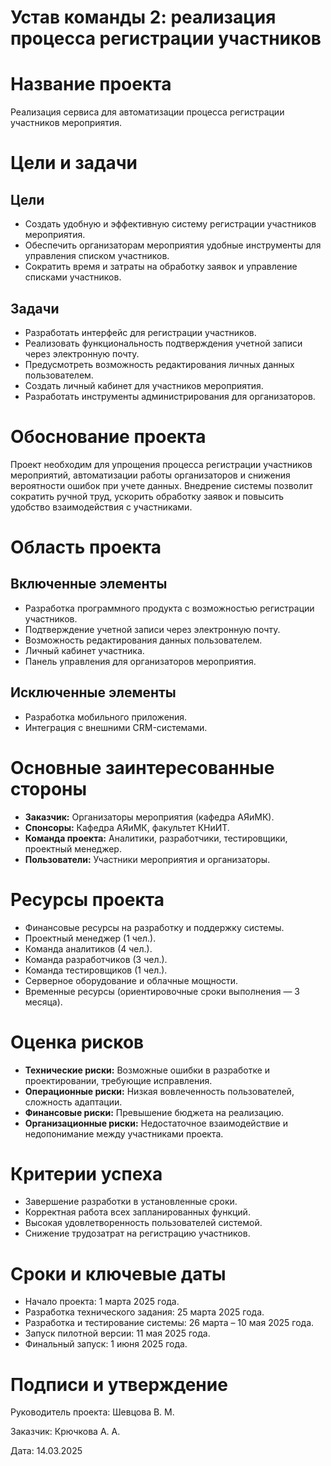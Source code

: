 # Устав команды 2: реализация процесса регистрации участников

# Название проекта
Реализация сервиса для автоматизации процесса регистрации участников мероприятия.

# Цели и задачи

## Цели

- Создать удобную и эффективную систему регистрации участников мероприятия.
- Обеспечить организаторам мероприятия удобные инструменты для управления списком участников.
- Сократить время и затраты на обработку заявок и управление списками участников.

## Задачи

- Разработать интерфейс для регистрации участников.
- Реализовать функциональность подтверждения учетной записи через электронную почту.
- Предусмотреть возможность редактирования личных данных пользователем.
- Создать личный кабинет для участников мероприятия.
- Разработать инструменты администрирования для организаторов.

# Обоснование проекта

Проект необходим для упрощения процесса регистрации участников мероприятий, автоматизации работы организаторов и снижения вероятности ошибок при учете данных. Внедрение системы позволит сократить ручной труд, ускорить обработку заявок и повысить удобство взаимодействия с участниками.

# Область проекта

## Включенные элементы

- Разработка программного продукта с возможностью регистрации участников.
- Подтверждение учетной записи через электронную почту.
- Возможность редактирования данных пользователем.
- Личный кабинет участника.
- Панель управления для организаторов мероприятия.

## Исключенные элементы

- Разработка мобильного приложения.
- Интеграция с внешними CRM-системами.

# Основные заинтересованные стороны

- **Заказчик:** Организаторы мероприятия (кафедра АЯиМК).
- **Спонсоры:** Кафедра АЯиМК, факультет КНиИТ.
- **Команда проекта:** Аналитики, разработчики, тестировщики, проектный менеджер.
- **Пользователи:** Участники мероприятия и организаторы.

# Ресурсы проекта

- Финансовые ресурсы на разработку и поддержку системы.
- Проектный менеджер (1 чел.).
- Команда аналитиков (4 чел.).
- Команда разработчиков (3 чел.).
- Команда тестировщиков (1 чел.).
- Серверное оборудование и облачные мощности.
- Временные ресурсы (ориентировочные сроки выполнения — 3 месяца).

# Оценка рисков

- **Технические риски:** Возможные ошибки в разработке и проектировании, требующие исправления.
- **Операционные риски:** Низкая вовлеченность пользователей, сложность адаптации.
- **Финансовые риски:** Превышение бюджета на реализацию.
- **Организационные риски:** Недостаточное взаимодействие и недопонимание между участниками проекта.

# Критерии успеха

- Завершение разработки в установленные сроки.
- Корректная работа всех запланированных функций.
- Высокая удовлетворенность пользователей системой.
- Снижение трудозатрат на регистрацию участников.

# Сроки и ключевые даты

- Начало проекта: 1 марта 2025 года.
- Разработка технического задания: 25 марта 2025 года.
- Разработка и тестирование системы: 26 марта – 10 мая 2025 года.
- Запуск пилотной версии: 11 мая 2025 года.
- Финальный запуск: 1 июня 2025 года.

# Подписи и утверждение

Руководитель проекта: Шевцова В. М.

Заказчик: Крючкова А. А.

Дата: 14.03.2025